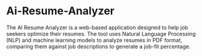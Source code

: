 # Ai-Resume-Analyzer
The AI Resume Analyzer is a web-based application designed to help job seekers optimize their resumes. The tool uses Natural Language Processing (NLP) and machine learning models to analyze resumes in PDF format, comparing them against job descriptions to generate a job-fit percentage.
